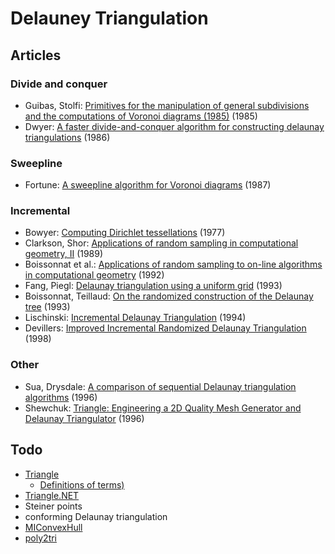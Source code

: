 # Delauney Triangulation

## Articles

### Divide and conquer
- Guibas, Stolfi: [Primitives for the manipulation of general subdivisions and the computations of Voronoi diagrams (1985)](www.sccg.sk/~samuelcik/dgs/quad_edge.pdf) (1985)
- Dwyer: [A faster divide-and-conquer algorithm for constructing delaunay triangulations](https://link.springer.com/article/10.1007/BF01840356) (1986)

### Sweepline
- Fortune: [A sweepline algorithm for Voronoi diagrams](http://www.wias-berlin.de/people/si/course/files/Fortune87-SweepLine-Voronoi.pdf) (1987)

### Incremental
- Bowyer: [Computing Dirichlet tessellations](https://academic.oup.com/comjnl/article/24/2/162/338193) (1977)
- Clarkson, Shor: [Applications of random sampling in computational geometry, II](https://www2.cs.duke.edu/courses/spring07/cps296.2/papers/clarkson-shor.pdf) (1989)
- Boissonnat et al.: [Applications of random sampling to on-line algorithms in computational geometry](https://link.springer.com/article/10.1007/BF02293035) (1992)
- Fang, Piegl: [Delaunay triangulation using a uniform grid](http://bojianwu.github.io/gsoc2016/week_6/triangulation.pdf) (1993)
- Boissonnat, Teillaud: [On the randomized construction of the Delaunay tree](https://hal.inria.fr/inria-00075419/document) (1993)
- Lischinski: [Incremental Delaunay Triangulation](https://www.cs.cmu.edu/afs/andrew/scs/cs/15-463/2001/pub/src/a2/lischinski/114.ps) (1994)
- Devillers: [Improved Incremental Randomized Delaunay Triangulation](https://people.eecs.berkeley.edu/~jrs/meshpapers/Devillers.pdf) (1998)

### Other
- Sua, Drysdale: [A comparison of sequential Delaunay triangulation algorithms](https://people.eecs.ku.edu/~s906s230/SuDrysdale.pdf) (1996)
- Shewchuk: [Triangle: Engineering a 2D Quality Mesh Generator and Delaunay Triangulator](https://people.eecs.berkeley.edu/~jrs/papers/triangle.pdf) (1996)

## Todo
- [Triangle](http://www.cs.cmu.edu/~quake/triangle.html)
  - [Definitions of terms)](http://www.cs.cmu.edu/~quake/triangle.defs.html)
- [Triangle.NET](https://archive.codeplex.com/?p=triangle)
- Steiner points
- conforming Delaunay triangulation
- [MIConvexHull](
https://github.com/DesignEngrLab/MIConvexHull)
- [poly2tri](https://github.com/greenm01/poly2tri)
